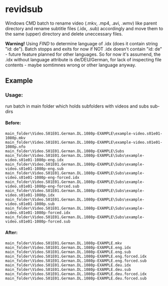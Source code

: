 # revidsub
Windows CMD batch to rename video (.mkv, .mp4, .avi, .wmv) like parent directory and rename subtitle files (.idx, .sub) accordingly and move them to the same (upper) directory and delete uneccessary files.

**Warning!**
Using *FIND* to determine language of .idx (does it contain string "id: de").
Batch stopps and exits for now if NOT .idx doesn't contain "id: de" - future feature planned for other languages.
So for now it's assumend, the .idx without language attribute is de/DEU/German, for lack of inspecting file contents - maybe somtimnes wrong or other language anyway.

## Example
### Usage:
run batch in main folder which holds subfolders with videos and subs sub-dirs
#### Before:
```
main_folder\Video.S01E01.German.DL.1080p-EXAMPLE\example-video.s01e01-1080p.mkv
main_folder\Video.S01E01.German.DL.1080p-EXAMPLE\example-video.s01e01-1080p.nfo
main_folder\Video.S01E01.German.DL.1080p-EXAMPLE\Subs
main_folder\Video.S01E01.German.DL.1080p-EXAMPLE\Subs\example-video.s01e01-1080p-eng.idx
main_folder\Video.S01E01.German.DL.1080p-EXAMPLE\Subs\example-video.s01e01-1080p-eng.sub
main_folder\Video.S01E01.German.DL.1080p-EXAMPLE\Subs\example-video.s01e01-1080p-eng-forced.idx
main_folder\Video.S01E01.German.DL.1080p-EXAMPLE\Subs\example-video.s01e01-1080p-eng-forced.sub
main_folder\Video.S01E01.German.DL.1080p-EXAMPLE\Subs\example-video.s01e01-1080p.idx
main_folder\Video.S01E01.German.DL.1080p-EXAMPLE\Subs\example-video.s01e01-1080p.sub
main_folder\Video.S01E01.German.DL.1080p-EXAMPLE\Subs\example-video.s01e01-1080p-forced.idx
main_folder\Video.S01E01.German.DL.1080p-EXAMPLE\Subs\example-video.s01e01-1080p-forced.sub
```
#### After:
```
main_folder\Video.S01E01.German.DL.1080p-EXAMPLE.mkv
main_folder\Video.S01E01.German.DL.1080p-EXAMPLE.eng.idx
main_folder\Video.S01E01.German.DL.1080p-EXAMPLE.eng.sub
main_folder\Video.S01E01.German.DL.1080p-EXAMPLE.eng.forced.idx
main_folder\Video.S01E01.German.DL.1080p-EXAMPLE.eng.forced.sub
main_folder\Video.S01E01.German.DL.1080p-EXAMPLE.deu.idx
main_folder\Video.S01E01.German.DL.1080p-EXAMPLE.deu.sub
main_folder\Video.S01E01.German.DL.1080p-EXAMPLE.deu.forced.idx
main_folder\Video.S01E01.German.DL.1080p-EXAMPLE.deu.forced.sub
```
